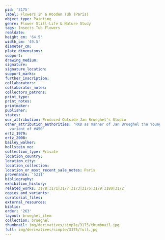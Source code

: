 ```yaml
---
pid: '3175'
label: Flowers in a Wooden Tub (Paris)
object_type: Painting
genre: Flower Still-Life & Nature Study
tags: Insects Tub Flowers
realdate: 
height_cm: '64.5'
width_cm: '49.5'
diameter_cm: 
plate_dimensions: 
support: 
drawing_medium: 
signature: 
signature_location: 
support_marks: 
further_inscription: 
collaborators: 
collaborator_notes: 
collectors_patrons: 
print_type: 
print_notes: 
printmaker: 
publisher: 
states: 
our_attribution: Produced Outside Jan Brueghel's Studio
other_attribution_authorities: 'RKD as manner of Jan Brueghel the Younger, Ertz 2008-10,
  variant of #450'
ertz_1979: 
ertz_2008: 
bailey_walker: 
hollstein_no: 
collection_type: Private
location_country: 
location_city: 
location_collection: 
location_or_most_recent_sale_notes: Paris
provenance: '5211'
bibliography: 
exhibition_history: 
related_works: 3178|3171|3177|3173|3176|3179|3180|3172
copies_and_variants: 
curatorial_files: 
external_resources: 
biblio: 
order: '263'
layout: brueghel_item
collection: brueghel
thumbnail: img/derivatives/simple/3175/thumbnail.jpg
full: img/derivatives/simple/3175/full.jpg
---
```

